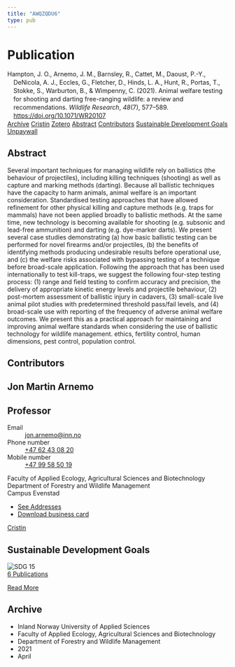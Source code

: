 ```yaml
---
title: "AWQZQDU6"
type: pub
---
```

<h1>Publication</h1>
<article id="csl-bib-container-AWQZQDU6" class="csl-bib-container">
  <div class="csl-bib-body" style="line-height: 1.35; padding-left: 1em; text-indent:-1em;">
  <div class="csl-entry">Hampton, J. O., Arnemo, J. M., Barnsley, R., Cattet, M., Daoust, P.-Y., DeNicola, A. J., Eccles, G., Fletcher, D., Hinds, L. A., Hunt, R., Portas, T., Stokke, S., Warburton, B., &amp; Wimpenny, C. (2021). Animal welfare testing for shooting and darting free-ranging wildlife: a review and recommendations. <i>Wildlife Research</i>, <i>48</i>(7), 577&#x2013;589. <a href="https://doi.org/10.1071/WR20107">https://doi.org/10.1071/WR20107</a></div>
</div>
  <div class="csl-bib-buttons">
    <a href="#taxonomy-article-AWQZQDU6" class="csl-bib-button">Archive</a>
    <a href="https://app.cristin.no/results/show.jsf?id=1907288" alt="Cristin URL" class="csl-bib-button">Cristin</a>
    <a href="http://zotero.org/groups/5402882/items/AWQZQDU6" alt="Zotero URL" class="csl-bib-button">Zotero</a>
    <a href="#abstract-article-AWQZQDU6" class="csl-bib-button">Abstract</a>
    <a href="#contributors-article-AWQZQDU6" class="csl-bib-button">Contributors</a>
    <a href="#sdg-article-AWQZQDU6" class="csl-bib-button">Sustainable Development Goals</a>
    <a href="https://www.publish.csiro.au/wr/pdf/WR20107" class="csl-bib-button">Unpaywall</a>
  </div>
  <div id="csl-bib-meta-container-AWQZQDU6"></div>
</article>
<div id="csl-bib-meta-AWQZQDU6" class="csl-bib-meta">
  <article id="abstract-article-AWQZQDU6" class="abstract-article">
    <h1>Abstract</h1>
    Several important techniques for managing wildlife rely on ballistics (the behaviour of projectiles), including killing techniques (shooting) as well as capture and marking methods (darting). Because all ballistic techniques have the capacity to harm animals, animal welfare is an important consideration. Standardised testing approaches that have allowed refinement for other physical killing and capture methods (e.g. traps for mammals) have not been applied broadly to ballistic methods. At the same time, new technology is becoming available for shooting (e.g. subsonic and lead-free ammunition) and darting (e.g. dye-marker darts). We present several case studies demonstrating (a) how basic ballistic testing can be performed for novel firearms and/or projectiles, (b) the benefits of identifying methods producing undesirable results before operational use, and (c) the welfare risks associated with bypassing testing of a technique before broad-scale application. Following the approach that has been used internationally to test kill-traps, we suggest the following four-step testing process: (1) range and field testing to confirm accuracy and precision, the delivery of appropriate kinetic energy levels and projectile behaviour, (2) post-mortem assessment of ballistic injury in cadavers, (3) small-scale live animal pilot studies with predetermined threshold pass/fail levels, and (4) broad-scale use with reporting of the frequency of adverse animal welfare outcomes. We present this as a practical approach for maintaining and improving animal welfare standards when considering the use of ballistic technology for wildlife management. ethics, fertility control, human dimensions, pest control, population control.
  </article>
  <article id="contributors-article-AWQZQDU6" class="contributors-article">
    <h1>Contributors</h1>
    <div class="personas"> <div class="vrtx-hinn-person-card"> <div class="photo"> <i class="lar la-user-circle missing-person"></i> </div> <div class="info"> <hgroup><h1>Jon Martin Arnemo</h1> <h2>Professor</h2> </hgroup><dl> <dt>Email</dt> <dd> <a href="mailto:jon.arnemo@inn.no">jon.arnemo@inn.no</a> </dd> <dt>Phone number</dt> <dd><a href="tel:+4762430820"> +47 62 43 08 20 </a></dd> <dt>Mobile number</dt> <dd><a href="tel:+4799585019"> +47 99 58 50 19 </a></dd> </dl> <p> Faculty of Applied Ecology, Agricultural Sciences and Biotechnology<br> Department of Forestry and Wildlife Management<br> Campus Evenstad </p> <ul class="vrtx-hinn-links"> <li><a href="https://www.inn.no/english/find-an-employee/jon-arnemo.html#vrtx-hinn-addresses">See Addresses</a></li> <li><a href="https://www.inn.no/english/find-an-employee/jon-arnemo.html?vrtx=vcf">Download business card</a></li> </ul> </div> </div> <a href="https://app.cristin.no/persons/show.jsf?id=328246" alt="Cristin URL" class="personas-cristin">Cristin</a> </div>
  </article>
  <article id="sdg-article-AWQZQDU6" class="sdg-article">
    <h1>Sustainable Development Goals</h1>
    <div class="sdg-container"><div id="sdg15" class="sdg"> <img src="{{< params subfolder >}}images/sdg/sdg15_en.png" class="image" alt="SDG 15"> <div class="sdg-overlay"> <a href="{{< params subfolder >}}en/archive/?sdg=15#archive" class="sdg-publication-count"><span>6</span> Publications</a> <p><a href="https://sdgs.un.org/goals/goal15" class="sdg-read-more">Read More</a></p> </div> </div></div>
  </article>
  <article id="taxonomy-article-AWQZQDU6" class="taxonomy-article">
    <h1>Archive</h1>
    <ul>
      <li>Inland Norway University of Applied Sciences</li>
      <li>Faculty of Applied Ecology, Agricultural Sciences and Biotechnology</li>
      <li>Department of Forestry and Wildlife Management</li>
      <li>2021</li>
      <li>April</li>
    </ul>
  </article>
</div>
